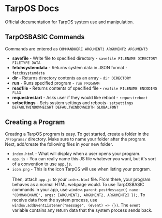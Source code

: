 # TarpOS Docs
Official documentation for TarpOS system use and manipulation.

## TarpOSBASIC Commands
Commands are entered as `COMMANDHERE ARGUMENT1 ARGUMENT2 ARGUMENT3`
- <b>savefile</b> - Write file to specified directory - `savefile FILENAME DIRECTORY FILETYPE DATA`
- <b>fetchsystemdata</b> - Returns system data in JSON format - `fetchsystemdata`
- <b>dir</b> - Returns directory contents as an array  - `dir DIRECTORY`
- <b>run</b> - Runs specified program - `run PROGRAM`
- <b>readfile</b> - Returns contents of specified file - `reafile FILENAME ENCODING FLAG` 
- <b>requestrestart</b> - Asks user if they would like reboot - `requestreboot`
- <b>setsettings</b> - Sets system settings and reboots- `setsettings DEFAULTWINDOWHEIGHT DEFAULTWINDOWWIDTH GLOBALFONT`

## Creating a Program
Creating a TarpOS program is easy. To get started, create a folder in the `/Programs/` directory. Make sure to name your folder after the program. Next, add/create the following files in your new folder.
- `index.html` - What will display when a user opens your program.
- `app.js` - You can really name this JS file whatever you want, but it's sort of a convention to use `app.js`.
- `icon.png` - This is the icon TarpOS will use when listing your program.  <br><br>
Then, attach `app.js` to your `index.html` file. From there, your program behaves as a normal HTML webpage would. 
To use TarpOSBASIC commands in your app, use `window.parent.postMessage({ name: "COMMANDNAME", args: [ARGUMENT1, ARGUMENT2, ARGUMENT2] });`. To receive data from the system process, use `window.addEventListener("message", (event) => {})`. The `event` variable contains any return data that the system process sends back.